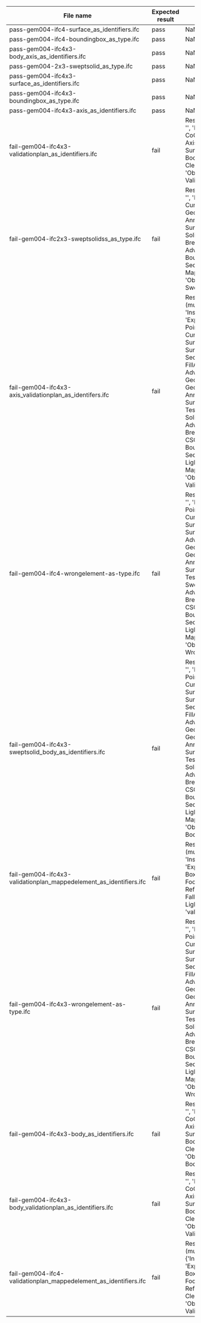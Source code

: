 

| File name | Expected result | Description |
| --- | --- | --- |
| pass-gem004-ifc4-surface\_as\_identifiers.ifc | pass | NaN |
| pass-gem004-ifc4-boundingbox\_as\_type.ifc | pass | NaN |
| pass-gem004-ifc4x3-body\_axis\_as\_identifiers.ifc | pass | NaN |
| pass-gem004-2x3-sweptsolid\_as\_type.ifc | pass | NaN |
| pass-gem004-ifc4x3-surface\_as\_identifiers.ifc | pass | NaN |
| pass-gem004-ifc4x3-boundingbox\_as\_type.ifc | pass | NaN |
| pass-gem004-ifc4x3-axis\_as\_identifiers.ifc | pass | NaN |
| fail-gem004-ifc4x3-validationplan\_as\_identifiers.ifc | fail | Result 1: {'Instance\_id': '', 'Expected': 'oneOf: CoG Box Annotation Axis FootPrint Profile Surface Reference Body Body-Fallback Clearance Lighting', 'Observed': 'value: ValidationPlan'} |
| fail-gem004-ifc2x3-sweptsolidss\_as\_type.ifc | fail | Result 1: {'Instance\_id': '', 'Expected': 'oneOf: Curve2D GeometricSet GeometricCurveSet Annotation2D SurfaceModel SolidModel SweptSolid Brep CSG Clipping AdvancedSweptSolid BoundingBox SectionedSpine MappedRepresentation', 'Observed': 'value: SweptSolidss'} |
| fail-gem004-ifc4x3-axis\_validationplan\_as\_identifers.ifc | fail | Result (multiple/example): 'Instance\_id': '', 'Expected': 'oneOf: Point PointCloud Curve Curve2D Curve3D Surface Surface2D Surface3D SectionedSurface FillArea Text AdvancedSurface GeometricSet GeometricCurveSet Annotation2D SurfaceModel Tessellation Segment SolidModel SweptSolid AdvancedSweptSolid Brep AdvancedBrep CSG Clipping BoundingBox SectionedSpine LightSource MappedRepresentation', 'Observed': 'value: ValidationPlan |
| fail-gem004-ifc4-wrongelement-as-type.ifc | fail | Result 1: {'Instance\_id': '', 'Expected': 'oneOf: Point PointCloud Curve Curve2D Curve3D Surface Surface2D Surface3D FillArea Text AdvancedSurface GeometricSet GeometricCurveSet Annotation2D SurfaceModel Tessellation SolidModel SweptSolid AdvancedSweptSolid Brep AdvancedBrep CSG Clipping BoundingBox SectionedSpine LightSource MappedRepresentation', 'Observed': 'value: WrongElement'} |
| fail-gem004-ifc4x3-sweptsolid\_body\_as\_identifiers.ifc | fail | Result 1: {'Instance\_id': '', 'Expected': 'oneOf: Point PointCloud Curve Curve2D Curve3D Surface Surface2D Surface3D SectionedSurface FillArea Text AdvancedSurface GeometricSet GeometricCurveSet Annotation2D SurfaceModel Tessellation Segment SolidModel SweptSolid AdvancedSweptSolid Brep AdvancedBrep CSG Clipping BoundingBox SectionedSpine LightSource MappedRepresentation', 'Observed': 'value: Body'} |
| fail-gem004-ifc4x3-validationplan\_mappedelement\_as\_identifiers.ifc | fail | Result (multiple/example): 'Instance\_id': '', 'Expected': 'oneOf: CoG Box Annotation Axis FootPrint Profile Surface Reference Body Body-Fallback Clearance Lighting', 'Observed': 'value: ValidationPlan|
| fail-gem004-ifc4x3-wrongelement-as-type.ifc | fail | Result 1: {'Instance\_id': '', 'Expected': 'oneOf: Point PointCloud Curve Curve2D Curve3D Surface Surface2D Surface3D SectionedSurface FillArea Text AdvancedSurface GeometricSet GeometricCurveSet Annotation2D SurfaceModel Tessellation Segment SolidModel SweptSolid AdvancedSweptSolid Brep AdvancedBrep CSG Clipping BoundingBox SectionedSpine LightSource MappedRepresentation', 'Observed': 'value: WrongElement'} |
| fail-gem004-ifc4x3-body\_as\_identifiers.ifc | fail | Result 1: {'Instance\_id': '', 'Expected': 'oneOf: CoG Box Annotation Axis FootPrint Profile Surface Reference Body Body-Fallback Clearance Lighting', 'Observed': 'value: Bodyy'} |
| fail-gem004-ifc4x3-body\_validationplan\_as\_identifiers.ifc | fail | Result 1: {'Instance\_id': '', 'Expected': 'oneOf: CoG Box Annotation Axis FootPrint Profile Surface Reference Body Body-Fallback Clearance Lighting', 'Observed': 'value: ValidationPlan'} |
| fail-gem004-ifc4-validationplan\_mappedelement\_as\_identifiers.ifc | fail | Result (multiple/example): {'Instance\_id': '', 'Expected': 'oneOf: CoG Box Annotation Axis FootPrint Profile Surface Reference Body Clearance Lighting', 'Observed': 'value: ValidationPlan |

